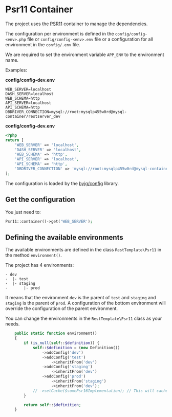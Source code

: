 # Psr11 Container

The project uses the [PSR11](https://www.php-fig.org/psr/psr-11/) container to manage the dependencies.

The configuration per environment is defined in the `config/config-<env>.php` file or `config/config-<env>.env` file or a configuration for all environment in the `config/.env` file.

We are required to set the environment variable `APP_ENV` to the environment name.

Examples:

**config/config-dev.env**

```env
WEB_SERVER=localhost
DASH_SERVER=localhost
WEB_SCHEMA=http
API_SERVER=localhost
API_SCHEMA=http
DBDRIVER_CONNECTION=mysql://root:mysqlp455w0rd@mysql-container/restserver_dev
```

**config/config-dev.env**

```php
<?php
return [
    'WEB_SERVER' => 'localhost',
    'DASH_SERVER' => 'localhost',
    'WEB_SCHEMA' => 'http',
    'API_SERVER' => 'localhost',
    'API_SCHEMA' => 'http',
    'DBDRIVER_CONNECTION' => 'mysql://root:mysqlp455w0rd@mysql-container/restserver_dev'
];
```

The configuration is loaded by the [byjg/config](https://github.com/byjg/config) library.

## Get the configuration

You just need to:

```php
Psr11::container()->get('WEB_SERVER');
```

## Defining the available environments

The available environments are defined in the class `RestTemplate\Psr11` in the method `environment()`.

The project has 4 environments:

```text
- dev
-  |- test
-  |- staging
-       |- prod
```

It means that the environment `dev` is the parent of `test` and `staging` and `staging` is the parent of `prod`. A configuration of the bottom environment will override the configuration of the parent environment.

You can change the environments in the `RestTemplate\Psr11` class as your needs.

```php
    public static function environment()
    {
        if (is_null(self::$definition)) {
            self::$definition = (new Definition())
                ->addConfig('dev')
                ->addConfig('test')
                    ->inheritFrom('dev')
                ->addConfig('staging')
                    ->inheritFrom('dev')
                ->addConfig('prod')
                    ->inheritFrom('staging')
                    ->inheritFrom('dev');
            // ->setCache($somePsr16Implementation); // This will cache the result;
        }

        return self::$definition;
    }
```
